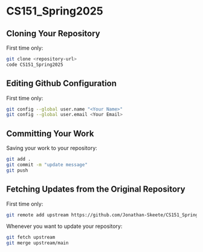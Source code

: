 # CS151_Spring2025

## Cloning Your Repository
First time only:
```sh
git clone <repository-url>
code CS151_Spring2025
```

## Editing Github Configuration
First time only:
```sh
git config --global user.name "<Your Name>"
git config --global user.email <Your Email>
```


## Committing Your Work
Saving your work to your repository:
```sh
git add .
git commit -m "update message"
git push
```

## Fetching Updates from the Original Repository
First time only:
```sh
git remote add upstream https://github.com/Jonathan-Skeete/CS151_Spring2025.git
```
Whenever you want to update your repository:
```sh
git fetch upstream
git merge upstream/main
```